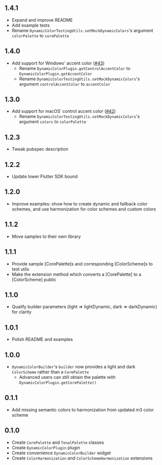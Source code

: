 ## 1.4.1

- Expand and improve README
- Add example tests
- Rename `DynamicColorTestingUtils.setMockDynamicColors`'s argument `colorPalette` to `corePalette`

## 1.4.0

- Add support for Windows' accent color ([#43](https://github.com/material-foundation/material-dynamic-color-flutter/pull/43))
  - Rename `DynamicColorPlugin.getControlAccentColor` to `DynamicColorPlugin.getAccentColor`
  - Rename `DynamicColorTestingUtils.setMockDynamicColors`'s argument `controlAccentColor` to `accentColor`

## 1.3.0

- Add support for macOS' control accent color ([#42](https://github.com/material-foundation/material-dynamic-color-flutter/pull/42))
  - Rename `DynamicColorTestingUtils.setMockDynamicColors`'s argument `colors` to `colorPalette`

## 1.2.3

- Tweak pubspec description

## 1.2.2

- Update lower Flutter SDK bound

## 1.2.0

- Improve examples: show how to create dynamic and fallback color schemes, and use harmonization for color schemes and custom colors

## 1.1.2

- Move samples to their own library

## 1.1.1

- Provide sample [CorePalette]s and corresponding [ColorScheme]s to test utils
- Make the extension method which converts a [CorePalette] to a [ColorScheme] public

## 1.1.0

- Qualify builder parameters (light => lightDynamic, dark => darkDynamic) for clarity

## 1.0.1

- Polish README and examples

## 1.0.0

- `DynamicColorBuilder`'s `builder` now provides a light and dark `ColorScheme` rather than a `CorePalette`
  - Advanced users can still obtain the palette with `DynamicColorPlugin.getCorePalette()`

## 0.1.1

- Add missing semantic colors to harmonization from updated m3 color scheme

## 0.1.0

- Create `CorePalette` and `TonalPalette` classes
- Create `DynamicColorPlugin` plugin
- Create convenience `DynamicColorBuilder` widget
- Create `ColorHarmonization` and `ColorSchemeHarmonization` extensions
